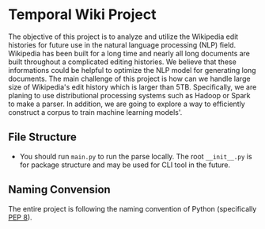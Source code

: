 # Temporal Wiki Project

The objective of this project is to analyze and utilize the Wikipedia edit histories for future use in the natural language processing (NLP) field. Wikipedia has been built for a long time and nearly all long documents are built throughout a complicated editing histories. We believe that these informations could be helpful to optimize the NLP model for generating long documents. The main challenge of this project is how can we handle large size of Wikipedia's edit history which is larger than 5TB. Specifically, we are planing to use distributional processing systems such as Hadoop or Spark to make a parser. In addition, we are going to explore a way to efficiently construct a corpus to train machine learning models'.

## File Structure

- You should run `main.py` to run the parse locally. The root `__init__.py` is for package structure and may be used for CLI tool in the future.

## Naming Convension

The entire project is following the naming convention of Python (specifically [PEP 8](https://peps.python.org/pep-0008/)).